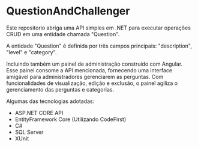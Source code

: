 # QuestionAndChallenger

 Este repositorio abriga uma API simples em .NET para executar operações CRUD
em uma entidade chamada "Question". 

A entidade "Question" é definida por três campos principais: "description", "level" e "category". 

Incluindo também um painel de administração construído com Angular. Esse painel consome a API mencionada, fornecendo uma interface amigável para administradores gerenciarem as perguntas. Com funcionalidades de visualização, edição e exclusão, o painel agiliza o gerenciamento das perguntas e categorias.

Algumas das tecnologias adotadas:

+ ASP.NET CORE API
+ EntityFramework Core (Utilizando CodeFirst)
+ C#
+ SQL Server
+ XUnit
